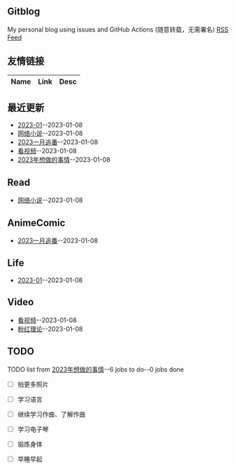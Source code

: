 ## Gitblog
My personal blog using issues and GitHub Actions (随意转载，无需署名)
[RSS Feed](https://raw.githubusercontent.com/noteMay/Note/master/feed.xml)
## 友情链接
| Name | Link | Desc | 
 | ---- | ---- | ---- |
## 最近更新
- [2023-01](https://github.com/noteMay/Note/issues/6)--2023-01-08
- [网络小说](https://github.com/noteMay/Note/issues/5)--2023-01-08
- [2023一月追番](https://github.com/noteMay/Note/issues/4)--2023-01-08
- [看视频](https://github.com/noteMay/Note/issues/3)--2023-01-08
- [2023年想做的事情](https://github.com/noteMay/Note/issues/2)--2023-01-08
## Read
- [网络小说](https://github.com/noteMay/Note/issues/5)--2023-01-08
## AnimeComic
- [2023一月追番](https://github.com/noteMay/Note/issues/4)--2023-01-08
## Life
- [2023-01](https://github.com/noteMay/Note/issues/6)--2023-01-08
## Video
- [看视频](https://github.com/noteMay/Note/issues/3)--2023-01-08
- [粉红理论](https://github.com/noteMay/Note/issues/1)--2023-01-08
## TODO
TODO list from [2023年想做的事情](https://github.com/noteMay/Note/issues/2)--6 jobs to do--0 jobs done
- [ ] 拍更多照片
- [ ] 学习语言
- [ ] 继续学习作曲、了解作曲
- [ ] 学习电子琴
- [ ] 锻炼身体
- [ ] 早睡早起

